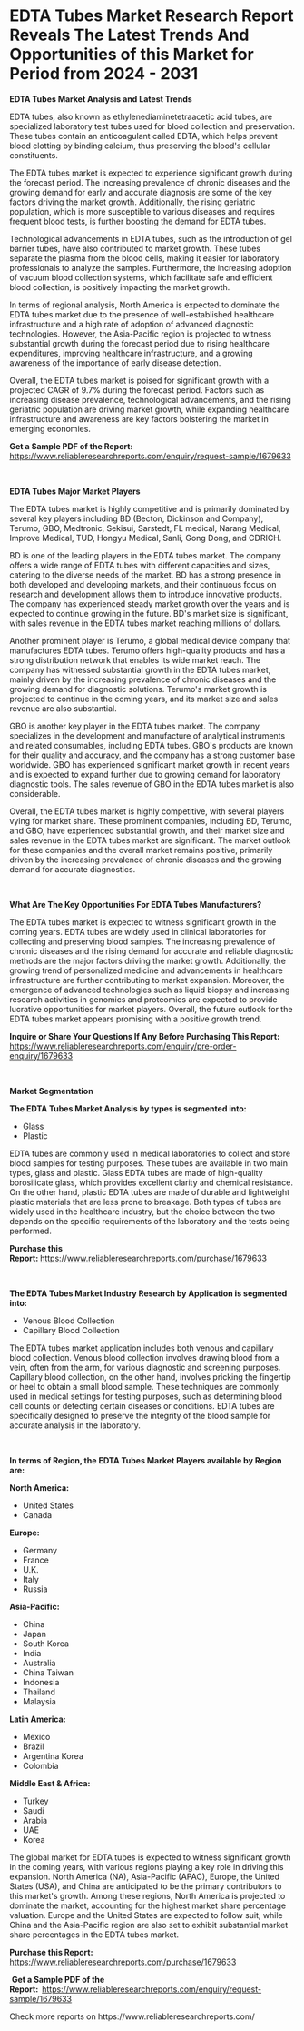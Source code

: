 <p><h1>EDTA Tubes Market Research Report Reveals The Latest Trends And Opportunities of this Market for Period from 2024 - 2031</h1></p><p><strong>EDTA Tubes Market Analysis and Latest Trends</strong></p>
<p><p>EDTA tubes, also known as ethylenediaminetetraacetic acid tubes, are specialized laboratory test tubes used for blood collection and preservation. These tubes contain an anticoagulant called EDTA, which helps prevent blood clotting by binding calcium, thus preserving the blood's cellular constituents.</p><p>The EDTA tubes market is expected to experience significant growth during the forecast period. The increasing prevalence of chronic diseases and the growing demand for early and accurate diagnosis are some of the key factors driving the market growth. Additionally, the rising geriatric population, which is more susceptible to various diseases and requires frequent blood tests, is further boosting the demand for EDTA tubes.</p><p>Technological advancements in EDTA tubes, such as the introduction of gel barrier tubes, have also contributed to market growth. These tubes separate the plasma from the blood cells, making it easier for laboratory professionals to analyze the samples. Furthermore, the increasing adoption of vacuum blood collection systems, which facilitate safe and efficient blood collection, is positively impacting the market growth.</p><p>In terms of regional analysis, North America is expected to dominate the EDTA tubes market due to the presence of well-established healthcare infrastructure and a high rate of adoption of advanced diagnostic technologies. However, the Asia-Pacific region is projected to witness substantial growth during the forecast period due to rising healthcare expenditures, improving healthcare infrastructure, and a growing awareness of the importance of early disease detection.</p><p>Overall, the EDTA tubes market is poised for significant growth with a projected CAGR of 9.7% during the forecast period. Factors such as increasing disease prevalence, technological advancements, and the rising geriatric population are driving market growth, while expanding healthcare infrastructure and awareness are key factors bolstering the market in emerging economies.</p></p>
<p><strong>Get a Sample PDF of the Report:&nbsp;</strong> <a href="https://www.reliableresearchreports.com/enquiry/request-sample/1679633">https://www.reliableresearchreports.com/enquiry/request-sample/1679633</a></p>
<p>&nbsp;</p>
<p><strong>EDTA Tubes Major Market Players</strong></p>
<p><p>The EDTA tubes market is highly competitive and is primarily dominated by several key players including BD (Becton, Dickinson and Company), Terumo, GBO, Medtronic, Sekisui, Sarstedt, FL medical, Narang Medical, Improve Medical, TUD, Hongyu Medical, Sanli, Gong Dong, and CDRICH.</p><p>BD is one of the leading players in the EDTA tubes market. The company offers a wide range of EDTA tubes with different capacities and sizes, catering to the diverse needs of the market. BD has a strong presence in both developed and developing markets, and their continuous focus on research and development allows them to introduce innovative products. The company has experienced steady market growth over the years and is expected to continue growing in the future. BD's market size is significant, with sales revenue in the EDTA tubes market reaching millions of dollars.</p><p>Another prominent player is Terumo, a global medical device company that manufactures EDTA tubes. Terumo offers high-quality products and has a strong distribution network that enables its wide market reach. The company has witnessed substantial growth in the EDTA tubes market, mainly driven by the increasing prevalence of chronic diseases and the growing demand for diagnostic solutions. Terumo's market growth is projected to continue in the coming years, and its market size and sales revenue are also substantial.</p><p>GBO is another key player in the EDTA tubes market. The company specializes in the development and manufacture of analytical instruments and related consumables, including EDTA tubes. GBO's products are known for their quality and accuracy, and the company has a strong customer base worldwide. GBO has experienced significant market growth in recent years and is expected to expand further due to growing demand for laboratory diagnostic tools. The sales revenue of GBO in the EDTA tubes market is also considerable.</p><p>Overall, the EDTA tubes market is highly competitive, with several players vying for market share. These prominent companies, including BD, Terumo, and GBO, have experienced substantial growth, and their market size and sales revenue in the EDTA tubes market are significant. The market outlook for these companies and the overall market remains positive, primarily driven by the increasing prevalence of chronic diseases and the growing demand for accurate diagnostics.</p></p>
<p>&nbsp;</p>
<p><strong>What Are The Key Opportunities For EDTA Tubes Manufacturers?</strong></p>
<p><p>The EDTA tubes market is expected to witness significant growth in the coming years. EDTA tubes are widely used in clinical laboratories for collecting and preserving blood samples. The increasing prevalence of chronic diseases and the rising demand for accurate and reliable diagnostic methods are the major factors driving the market growth. Additionally, the growing trend of personalized medicine and advancements in healthcare infrastructure are further contributing to market expansion. Moreover, the emergence of advanced technologies such as liquid biopsy and increasing research activities in genomics and proteomics are expected to provide lucrative opportunities for market players. Overall, the future outlook for the EDTA tubes market appears promising with a positive growth trend.</p></p>
<p><strong>Inquire or Share Your Questions If Any Before Purchasing This Report:</strong> <a href="https://www.reliableresearchreports.com/enquiry/pre-order-enquiry/1679633">https://www.reliableresearchreports.com/enquiry/pre-order-enquiry/1679633</a></p>
<p>&nbsp;</p>
<p><strong>Market Segmentation</strong></p>
<p><strong>The EDTA Tubes Market Analysis by types is segmented into:</strong></p>
<p><ul><li>Glass</li><li>Plastic</li></ul></p>
<p><p>EDTA tubes are commonly used in medical laboratories to collect and store blood samples for testing purposes. These tubes are available in two main types, glass and plastic. Glass EDTA tubes are made of high-quality borosilicate glass, which provides excellent clarity and chemical resistance. On the other hand, plastic EDTA tubes are made of durable and lightweight plastic materials that are less prone to breakage. Both types of tubes are widely used in the healthcare industry, but the choice between the two depends on the specific requirements of the laboratory and the tests being performed.</p></p>
<p><strong>Purchase this Report:&nbsp;</strong><a href="https://www.reliableresearchreports.com/purchase/1679633">https://www.reliableresearchreports.com/purchase/1679633</a></p>
<p>&nbsp;</p>
<p><strong>The EDTA Tubes Market Industry Research by Application is segmented into:</strong></p>
<p><ul><li>Venous Blood Collection</li><li>Capillary Blood Collection</li></ul></p>
<p><p>The EDTA tubes market application includes both venous and capillary blood collection. Venous blood collection involves drawing blood from a vein, often from the arm, for various diagnostic and screening purposes. Capillary blood collection, on the other hand, involves pricking the fingertip or heel to obtain a small blood sample. These techniques are commonly used in medical settings for testing purposes, such as determining blood cell counts or detecting certain diseases or conditions. EDTA tubes are specifically designed to preserve the integrity of the blood sample for accurate analysis in the laboratory.</p></p>
<p>&nbsp;</p>
<p><strong>In terms of Region, the EDTA Tubes Market Players available by Region are:</strong></p>
<p>
    <p> <strong> North America: </strong>
        <ul>
            <li>United States</li>
            <li>Canada</li>
        </ul>
        </p> 
    <p> <strong> Europe: </strong>
        <ul>
            <li>Germany</li>
            <li>France</li>
            <li>U.K.</li>
            <li>Italy</li>
            <li>Russia</li>
        </ul>
        </p> 
    <p> <strong> Asia-Pacific: </strong>
        <ul>
            <li>China</li>
            <li>Japan</li>
            <li>South Korea</li>
            <li>India</li>
            <li>Australia</li>
            <li>China Taiwan</li>
            <li>Indonesia</li>
            <li>Thailand</li>
            <li>Malaysia</li>
        </ul>
        </p> 
    <p> <strong> Latin America: </strong>
        <ul>
            <li>Mexico</li>
            <li>Brazil</li>
            <li>Argentina Korea</li>
            <li>Colombia</li>
        </ul>
        </p> 
    <p> <strong> Middle East & Africa: </strong>
        <ul>
            <li>Turkey</li>
            <li>Saudi</li>
            <li>Arabia</li>
            <li>UAE</li>
            <li>Korea</li>
        </ul>
    </p>
    </p>
<p><p>The global market for EDTA tubes is expected to witness significant growth in the coming years, with various regions playing a key role in driving this expansion. North America (NA), Asia-Pacific (APAC), Europe, the United States (USA), and China are anticipated to be the primary contributors to this market's growth. Among these regions, North America is projected to dominate the market, accounting for the highest market share percentage valuation. Europe and the United States are expected to follow suit, while China and the Asia-Pacific region are also set to exhibit substantial market share percentages in the EDTA tubes market.</p></p>
<p><strong>Purchase this Report: </strong><a href="https://www.reliableresearchreports.com/purchase/1679633">https://www.reliableresearchreports.com/purchase/1679633</a></p>
<p>&nbsp;<strong>Get a Sample PDF of the Report:&nbsp;&nbsp;</strong><a href="https://www.reliableresearchreports.com/enquiry/request-sample/1679633">https://www.reliableresearchreports.com/enquiry/request-sample/1679633</a></p>
<p><strong></strong></p>
<p>Check more reports on https://www.reliableresearchreports.com/</p>